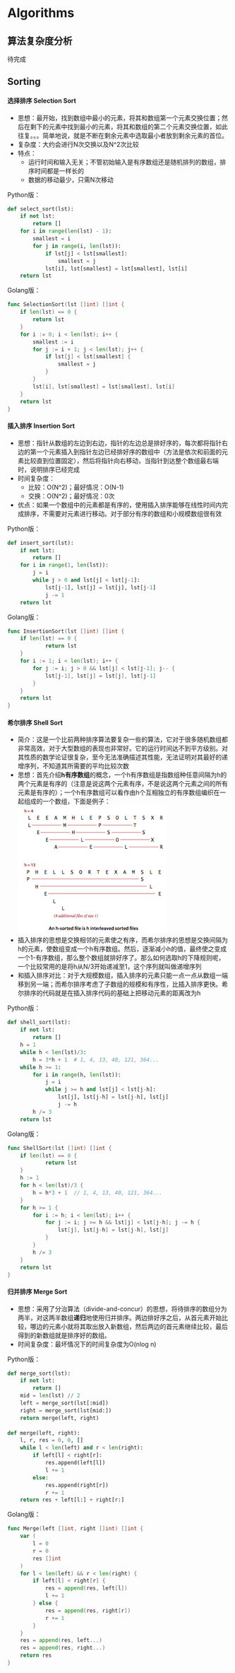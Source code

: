 # Algorithms

## 算法复杂度分析
待完成

## Sorting
#### 选择排序 Selection Sort
- 思想：最开始，找到数组中最小的元素，将其和数组第一个元素交换位置；然后在剩下的元素中找到最小的元素，将其和数组的第二个元素交换位置，如此往复。。。简单地说，就是不断在剩余元素中选取最小者放到剩余元素的首位。
- 复杂度：大约会进行N次交换以及N^2次比较
- 特点：
    - 运行时间和输入无关；不管初始输入是有序数组还是随机排列的数组，排序时间都是一样长的
    - 数据的移动最少，只需N次移动

Python版：
```py
def select_sort(lst):
    if not lst:
        return []
    for i in range(len(lst) - 1):
        smallest = i
        for j in range(i, len(lst)):
            if lst[j] < lst[smallest]:
                smallest = j
            lst[i], lst[smallest] = lst[smallest], lst[i]
    return lst
```

Golang版：
```go
func SelectionSort(lst []int) []int {
    if len(lst) == 0 {
        return lst
    }
    for i := 0; i < len(lst); i++ {
        smallest := i
        for j := i + 1; j < len(lst); j++ {
            if lst[j] < lst[smallest] {
                smallest = j
            }
        }
        lst[i], lst[smallest] = lst[smallest], lst[i]
    }
    return lst
}
```

#### 插入排序 Insertion Sort
- 思想：指针从数组的左边到右边，指针的左边总是排好序的，每次都将指针右边的第一个元素插入到指针左边已经排好序的数组中（方法是依次和前面的元素比较直到位置固定），然后将指针向右移动，当指针到达整个数组最右端时，说明排序已经完成
- 时间复杂度：
    - 比较：O(N^2)；最好情况：O(N-1)
    - 交换：O(N^2)；最好情况：0次
- 优点：如果一个数组中的元素都是有序的，使用插入排序能够在线性时间内完成排序，不需要对元素进行移动。对于部分有序的数组和小规模数组很有效

Python版：
```py
def insert_sort(lst):
    if not lst:
        return []
    for i in range(1, len(lst)):
        j = i
        while j > 0 and lst[j] < lst[j-1]:
            lst[j-1], lst[j] = lst[j], lst[j-1]
            j -= 1
    return lst
```

Golang版：
```go
func InsertionSort(lst []int) []int {
    if len(lst) == 0 {
            return lst
    }
    for i := 1; i < len(lst); i++ {
        for j := i; j > 0 && lst[j] < lst[j-1]; j-- {
            lst[j-1], lst[j] = lst[j], lst[j-1]
        }
    }
    return lst
}
```

#### 希尔排序 Shell Sort
- 简介：这是一个比前两种排序算法要复杂一些的算法，它对于很多随机数组都非常高效，对于大型数组的表现也非常好。它的运行时间达不到平方级别。对其性质的数学论证很复杂，至今无法准确描述其性能，无法证明对其最好的递增序列，不知道其所需要的平均比较次数
- 思想：首先介绍**h有序数组**的概念，一个h有序数组是指数组种任意间隔为h的两个元素是有序的（注意是说这两个元素有序，不是说这两个元素之间的所有元素是有序的）；一个h有序数组可以看作由h个互相独立的有序数组编织在一起组成的一个数组，下面是例子：
![h-sorted array](_v_images/20200123101638188_30997.png)
- 插入排序的思想是交换相邻的元素使之有序，而希尔排序的思想是交换间隔为h的元素，使数组变成一个h有序数组。然后，逐渐减小h的值，最终使之变成一个1-有序数组，那么整个数组就排好序了。那么如何选取h的下降规则呢，一个比较常用的是将h从N/3开始递减至1，这个序列就叫做递增序列
- 和插入排序对比：对于大规模数组，插入排序的元素只能一点一点从数组一端移到另一端；而希尔排序考虑了子数组的规模和有序性，比插入排序更快。希尔排序的代码就是在插入排序代码的基础上把移动元素的距离改为h

Python版：
```py
def shell_sort(lst):
    if not lst:
        return []
    h = 1
    while h < len(lst)/3:
        h = 3*h + 1  # 1, 4, 13, 40, 121, 364...
    while h >= 1:
        for i in range(h, len(lst)):
            j = i
            while j >= h and lst[j] < lst[j-h]:
                lst[j], lst[j-h] = lst[j-h], lst[j]
                j -= h
        h /= 3
    return lst
```

Golang版：
```go
func ShellSort(lst []int) []int {
    if len(lst) == 0 {
            return lst
    }
    h := 1
    for h < len(lst)/3 {
        h = h*3 + 1  // 1, 4, 13, 40, 121, 364...
    }
    for h >= 1 {
        for i := h; i < len(lst); i++ {
            for j := i; j >= h && lst[j] < lst[j-h]; j -= h {
                lst[j], lst[j-h] = lst[j-h], lst[j]
            }
        }
        h /= 3
    }
    return lst
}
```

#### 归并排序 Merge Sort
- 思想：采用了分治算法（divide-and-concur）的思想，将待排序的数组分为两半，对这两半数组**递归**地使用归并排序。两边排好序之后，从首元素开始比较，哪边的元素小就将其取出放入新数组，然后两边的首元素继续比较，最后得到的新数组就是排序好的数组。
- 时间复杂度：最坏情况下的时间复杂度为O(nlog n)

Python版：
```py
def merge_sort(lst):
    if not lst:
        return []
    mid = len(lst) // 2
    left = merge_sort(lst[:mid])
    right = merge_sort(lst[mid:])
    return merge(left, right)

def merge(left, right):
    l, r, res = 0, 0, []
    while l < len(left) and r < len(right):
        if left[l] < right[r]:
            res.append(left[l])
            l += 1
        else:
            res.append(right[r])
            r += 1
    return res + left[l:] + right[r:]
```

Golang版：
```go
func Merge(left []int, right []int) []int {
    var (
        l = 0
        r = 0
        res []int
    )
    for l < len(left) && r < len(right) {
        if left[l] < right[r] {
            res = append(res, left[l])
            l += 1
        } else {
            res = append(res, right[r])
            r += 1
        }
    }
    res = append(res, left...)
    res = append(res, right...)
    return res
}
```